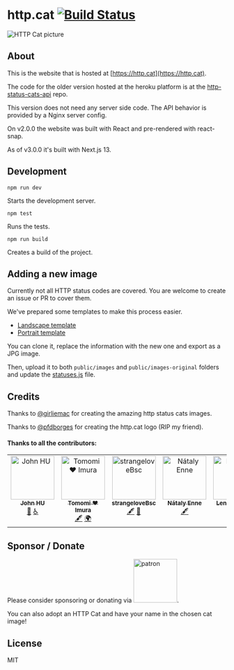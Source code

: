 # http.cat [![Build Status](https://travis-ci.com/httpcats/http.cat.svg?branch=master)](https://travis-ci.com/httpcats/http.cat)

![HTTP Cat picture](https://http.cat/204)

## About

This is the website that is hosted at [https://http.cat](https://http.cat).

The code for the older version hosted at the heroku platform is at the [http-status-cats-api](https://github.com/rogeriopvl/http-status-cats-api) repo.

This version does not need any server side code. The API behavior is provided by a Nginx server config.

On v2.0.0 the website was built with React and pre-rendered with react-snap.

As of v3.0.0 it's built with Next.js 13.

## Development

    npm run dev

Starts the development server.

    npm test

Runs the tests.

    npm run build

Creates a build of the project.

## Adding a new image

Currently not all HTTP status codes are covered. You are welcome to create an issue or PR to cover them.

We've prepared some templates to make this process easier.

- [Landscape template](https://docs.google.com/presentation/d/1sYxNNKxUbP11kyt9oPixWdFEykHDafr4jixy9uwMh9I/edit?usp=sharing)
- [Portrait template](https://docs.google.com/presentation/d/1Ay5nattHagPfnd-gMaUHumckFt2VANaYwMkXuQ-xS6E/edit?usp=sharing)

You can clone it, replace the information with the new one and export as a JPG image.

Then, upload it to both `public/images` and `public/images-original` folders and update the [statuses.js](https://github.com/httpcats/http.cat/blob/master/lib/statuses.js) file.

## Credits

Thanks to [@girliemac](https://github.com/girliemac) for creating the amazing http status cats images.

Thanks to [@pfdborges](https://github.com/pfdborges) for creating the http.cat logo (RIP my friend).

#### Thanks to all the contributors:

<!-- ALL-CONTRIBUTORS-LIST:START - Do not remove or modify this section -->
<!-- prettier-ignore-start -->
<!-- markdownlint-disable -->
<table>
  <tbody>
    <tr>
      <td align="center" valign="top" width="14.28%"><a href="http://ushuz.im"><img src="https://avatars.githubusercontent.com/u/1430856?v=4?s=100" width="100px;" alt="John HU"/><br /><sub><b>John HU</b></sub></a><br /><a href="#data-ushuz" title="Data">🔣</a> <a href="#a11y-ushuz" title="Accessibility">️️️️♿️</a></td>
      <td align="center" valign="top" width="14.28%"><a href="https://girliemac.com"><img src="https://avatars.githubusercontent.com/u/107763?v=4?s=100" width="100px;" alt="Tomomi ❤ Imura"/><br /><sub><b>Tomomi ❤ Imura</b></sub></a><br /><a href="#content-girliemac" title="Content">🖋</a> <a href="#translation-girliemac" title="Translation">🌍</a></td>
      <td align="center" valign="top" width="14.28%"><a href="https://github.com/strangeloveBsc"><img src="https://avatars.githubusercontent.com/u/3050149?v=4?s=100" width="100px;" alt="strangeloveBsc"/><br /><sub><b>strangeloveBsc</b></sub></a><br /><a href="#content-strangeloveBsc" title="Content">🖋</a> <a href="#design-strangeloveBsc" title="Design">🎨</a></td>
      <td align="center" valign="top" width="14.28%"><a href="http://nataly-enne.github.io"><img src="https://avatars.githubusercontent.com/u/26802307?v=4?s=100" width="100px;" alt="Nátaly Enne "/><br /><sub><b>Nátaly Enne </b></sub></a><br /><a href="#content-nataly-enne" title="Content">🖋</a></td>
      <td align="center" valign="top" width="14.28%"><a href="https://blom.de"><img src="https://avatars.githubusercontent.com/u/4670057?v=4?s=100" width="100px;" alt="Lennart Blom"/><br /><sub><b>Lennart Blom</b></sub></a><br /><a href="#content-lennartblom" title="Content">🖋</a></td>
    </tr>
  </tbody>
</table>

<!-- markdownlint-restore -->
<!-- prettier-ignore-end -->

<!-- ALL-CONTRIBUTORS-LIST:END -->

## Sponsor / Donate

Please consider sponsoring or donating via <a target="_blank" rel="nofollow" href="https://www.patreon.com/httpcat"><img src="https://c5.patreon.com/external/logo/become_a_patron_button@2x.png" alt="patron" width="100px" height="auto"></a>.

You can also adopt an HTTP Cat and have your name in the chosen cat image!

## License

MIT
